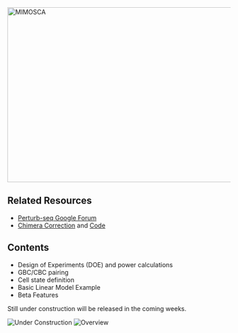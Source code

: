 <img src="https://github.com/asncd/MIMOSCA/blob/master/common_files/mimosca_logo.png" title="MIMOSCA" alt="MIMOSCA" height=395 width=1489>

## Related Resources

* <a href="https://groups.google.com/forum/#!forum/perturb-seq">Perturb-seq Google Forum</a>
* <a href="http://biorxiv.org/content/early/2016/12/12/093237">Chimera Correction</a>  and <a href="https://github.com/asncd/schimera">Code</a>

## Contents

* Design of Experiments (DOE) and power calculations
* GBC/CBC pairing
* Cell state definition
* Basic Linear Model Example
* Beta Features

Still under construction will be released in the coming weeks.

<img src="http://www.clipartbest.com/cliparts/ncE/KRE/ncEKRE7Ai.gif" title="Under Construction" alt="Under Construction">

<img src="https://github.com/asncd/MIMOSCA/blob/master/common_files/comp_flow.png" title="Overview" alt="Overview">
